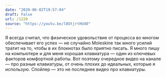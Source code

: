 ```yaml
---
date: "2020-06-02T19:57:04"
draft: False
url: /1220
source: "https://youtu.be/l8OtjrtHU40"
---
```


Я всегда считал, что физическое удовольствие от процесса во многом обеспечивает его успех — не случайно Moleskine так много усилий тратит на то, чтобы в их блокнотах было приятно писать. Я много пишу на компьютере и для меня хорошая клавиатура — один из ключевых факторов комфортной работы. Вот поэтому очередное видео на канале — про разные клавиатуры, от очень плохих до идеальных, которые я использую. 
Спойлер — это не последнее видео про клавиатуры.
